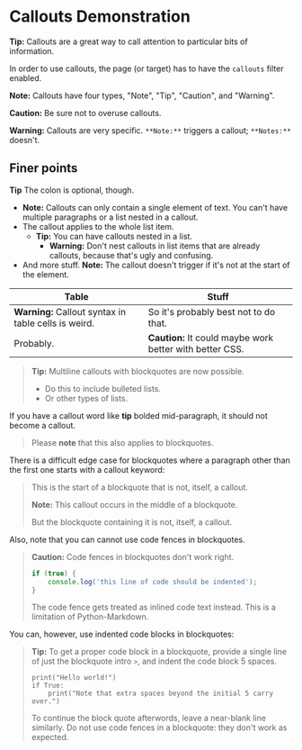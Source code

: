 # Callouts Demonstration

**Tip:** Callouts are a great way to call attention to particular bits of information.

In order to use callouts, the page (or target) has to have the `callouts` filter enabled.

**Note:** Callouts have four types, "Note", "Tip", "Caution", and "Warning".

**Caution:** Be sure not to overuse callouts.

**Warning:** Callouts are very specific. `**Note:**` triggers a callout; `**Notes:**` doesn't.


## Finer points

**Tip** The colon is optional, though.

* **Note:** Callouts can only contain a single element of text. You can't have multiple paragraphs or a list nested in a callout.
* The callout applies to the whole list item.
    * **Tip:** You can have callouts nested in a list.
        * **Warning:** Don't nest callouts in list items that are already callouts, because that's ugly and confusing.
* And more stuff. **Note:** The callout doesn't trigger if it's not at the start of the element.

| Table | Stuff |
|-------|-------|
| **Warning:** Callout syntax in table cells is weird. | So it's probably best not to do that. |
| Probably. | **Caution:** It could maybe work better with better CSS. |

> **Tip:** Multiline callouts with blockquotes are now possible.
>
> - Do this to include bulleted lists.
> - Or other types of lists.
>

If you have a callout word like **tip** bolded mid-paragraph, it should not become a callout.

> Please **note** that this also applies to blockquotes.

There is a difficult edge case for blockquotes where a paragraph other than the first one starts with a callout keyword:

> This is the start of a blockquote that is not, itself, a callout.
>
> **Note:** This callout occurs in the middle of a blockquote.
>
> But the blockquote containing it is not, itself, a callout.

Also, note that you can cannot use code fences in blockquotes.

> **Caution:** Code fences in blockquotes don't work right.
>
> ```js
> if (true) {
>     console.log('this line of code should be indented');
> }
> ```
>
> The code fence gets treated as inlined code text instead. This is a limitation of Python-Markdown.

You can, however, use indented code blocks in blockquotes:

> **Tip:** To get a proper code block in a blockquote, provide a single
> line of just the blockquote intro `>`, and indent the code block 5 spaces.
>
>     print("Hello world!")
>     if True:
>         print("Note that extra spaces beyond the initial 5 carry over.")
>
> To continue the block quote afterwords, leave a near-blank line similarly.
> Do not use code fences in a blockquote: they don't work as expected.
